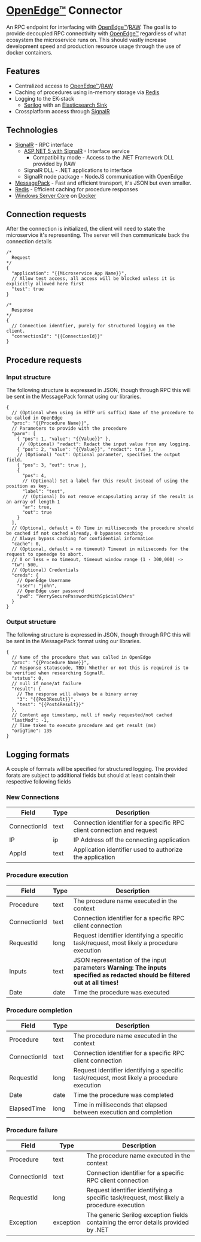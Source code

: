 # [OpenEdge™](openedge) Connector
An RPC endpoint for interfacing with [OpenEdge™](openedge)/[RAW](raw). The goal is to provide decoupled RPC connectivity with [OpenEdge™](openedge) regardless of what ecosystem the microservice runs on.
This should vastly increase development speed and production resource usage through the use of docker containers.

## Features
* Centralized access to [OpenEdge™](openedge)/[RAW](raw)
* Caching of procedures using in-memory storage via [Redis](redis)
* Logging to the EK-stack
  * [Serilog](https://serilog.net/) with an [Elasticsearch Sink](https://github.com/serilog/serilog-sinks-elasticsearch)
* Crossplatform access through [SignalR](signalr)

## Technologies
* [SignalR](signalr) - RPC interface
  * [ASP.NET 5 with SignalR](https://dotnet.microsoft.com/apps/aspnet/signalr) - Interface service
    * Compatibility mode - Access to the .NET Framework DLL provided by RAW
  * SignalR DLL - .NET applications to interface
  * SignalR node package - NodeJS communication with OpenEdge
* [MessagePack](https://msgpack.org/index.html) - Fast and efficient transport, it's JSON but even smaller.
* [Redis](redis) - Efficient caching for procedure responses
* [Windows Server Core](https://hub.docker.com/_/microsoft-windows-servercore) on [Docker](https://www.docker.com/)

## Connection requests
After the connection is initialized, the client will need to state the microservice it's representing. The server will then communicate back the connection details
```jsonc
/*
  Request
*/
{
  "application": "{{Microservice App Name}}",
  // Allow test access, all access will be blocked unless it is explicitly allowed here first
  "test": true
}

/*
  Response
*/
{
  // Connection identfier, purely for structured logging on the client.
  "connectionId": "{{ConnectionId}}"
}
```


## Procedure requests
### Input structure
The following structure is expressed in JSON, though through RPC this will be sent in the MessagePack format using our libraries.
```jsonc
{
  // (Optional when using in HTTP uri suffix) Name of the procedure to be called in OpenEdge
  "proc": "{{Procedure Name}}",
  // Parameters to provide with the procedure
  "parm": [
    { "pos": 1, "value": "{{Value}}" },
     // (Optional) "redact": Redact the input value from any logging.
    { "pos": 2, "value": "{{Value}}", "redact": true },
    // (Optional) "out": Optional parameter, specifies the output field.
    { "pos": 3, "out": true },
    {
      "pos": 4,
      // (Optional) Set a label for this result instead of using the position as key.
      "label": "test",
      // (Optional) Do not remove encapsulating array if the result is an array of length 1
      "ar": true,
      "out": true
    }
  ],
  // (Optional, default = 0) Time in milliseconds the procedure should be cached if not cached already, 0 bypasses caching
  // Always bypass caching for confidential information
  "cache": 0,
  // (Optional, default = no timeout) Timeout in miliseconds for the request to openedge to abort.
  // 0 or less = no timeout, timeout window range (1 - 300,000) -> 
  "tw": 500,
  // (Optional) Credentials
  "creds": {
    // OpenEdge Username
    "user": "john",
    // OpenEdge user password
    "pwd": "VerrySecurePasswordWithSp$cialCh4rs"
  }
}
```

### Output structure
The following structure is expressed in JSON, though through RPC this will be sent in the MessagePack format using our libraries.
```jsonc
{
  // Name of the procedure that was called in OpenEdge
  "proc": "{{Procedure Name}}",
  // Response statuscode, TBD: Whether or not this is required is to be verified when researching SignalR.
  "status": 0,
  // null if none/at failure
  "result": {
    // The response will always be a binary array
    "3": "{{Pos3Result}}",
    "test": "{{Post4Result}}"
  },
  // Content age timestamp, null if newly requested/not cached
  "lastMod": -1,
  // Time taken to execute procedure and get result (ms)
  "origTime": 135
}
```


[openedge]: (https://www.progress.com/openedge)
[raw]: (https://www.realdolmen.com/en/solution/raw)
[redis]: (https://redis.io/)
[signalr]: (https://en.wikipedia.org/wiki/SignalR)

## Logging formats
A couple of formats will be specified for structured logging.
The provided forats are subject to additional fields but should at least contain their respective following fields

### New Connections
| Field 	| Type 	| Description 	|
|-------	|------	|-------------	|
| ConnectionId | text | Connection identifier for a specific RPC client connection and request |
| IP | ip | IP Address off the connecting application |
| AppId | text | Application identifier used to authorize the application |


### Procedure execution
| Field 	| Type 	| Description 	|
|-------	|------	|-------------	|
| Procedure | text | The procedure name executed in the context  |
| ConnectionId | text | Connection identifier for a specific RPC client connection |
| RequestId | long | Request identifier identifying a specific task/request, most likely a procedure execution |
| Inputs | text | JSON representation of the input parameters **Warning: The inputs specified as redacted should be filtered out at all times!** |
| Date | date | Time the procedure was executed |

### Procedure completion
| Field 	| Type 	| Description 	|
|-------	|------	|-------------	|
| Procedure | text | The procedure name executed in the context  |
| ConnectionId | text | Connection identifier for a specific RPC client connection |
| RequestId | long | Request identifier identifying a specific task/request, most likely a procedure execution |
| Date | date | Time the procedure was completed |
| ElapsedTime | long | Time in milliseconds that elapsed between execution and completion |

### Procedure failure

| Field 	| Type 	| Description 	|
|-------	|------	|-------------	|
| Procedure | text | The procedure name executed in the context  |
| ConnectionId | text | Connection identifier for a specific RPC client connection |
| RequestId | long | Request identifier identifying a specific task/request, most likely a procedure execution |
| Exception | exception | The generic Serilog exception fields containing the error details provided by .NET |
